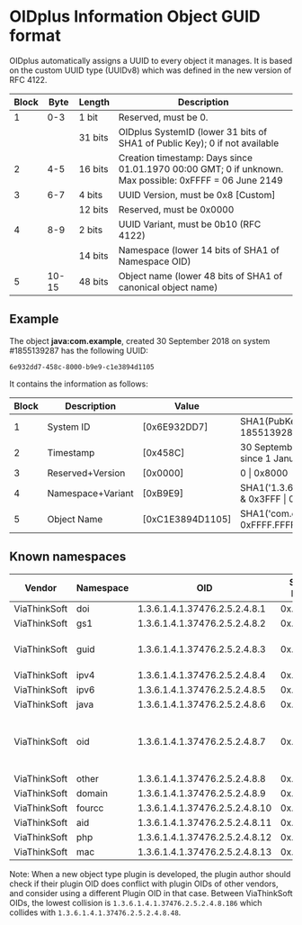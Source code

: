 # OIDplus Information Object GUID format

OIDplus automatically assigns a UUID to every object it manages. It is based on the custom UUID type (UUIDv8) which was defined in the new version of RFC 4122.

| Block | Byte | Length | Description |
|--|--|--|--|
| 1 | 0-3 |  1 bit  | Reserved, must be 0. |
|   |     | 31 bits | OIDplus SystemID (lower 31 bits of SHA1 of Public Key); 0 if not available  |
| 2 | 4-5 | 16 bits | Creation timestamp: Days since 01.01.1970 00:00 GMT; 0 if unknown. Max possible: 0xFFFF = 06 June 2149 |
| 3 | 6-7 |  4 bits | UUID Version, must be 0x8 [Custom] |
|   |     | 12 bits | Reserved, must be 0x0000 |
| 4 | 8-9 |  2 bits | UUID Variant, must be 0b10 (RFC 4122) |
|   |     | 14 bits | Namespace (lower 14 bits of SHA1 of Namespace OID) |
| 5 |10-15| 48 bits | Object name (lower 48 bits of SHA1 of canonical object name) |


## Example

The object **java:com.example**, created 30 September 2018 on system #1855139287 has the following UUID:

    6e932dd7-458c-8000-b9e9-c1e3894d1105

It contains the information as follows:

|Block| Description     | Value            | Interpretation |
|--|--|--|--|
| 1 | System ID         | [0x6E932DD7]     | SHA1(PubKey) & 0x7FFF.FFFF = 1855139287 |
| 2 | Timestamp         | [0x458C]         | 30 September 2018 (17804 days since 1 January 1970) |
| 3 | Reserved+Version  | [0x0000]         | 0 \| 0x8000 |
| 4 | Namespace+Variant | [0xB9E9]         | SHA1('1.3.6.1.4.1.37476.2.5.2.4.8.6') & 0x3FFF \| 0x8000 |
| 5 | Object Name       | [0xC1E3894D1105] | SHA1('com.example') & 0xFFFF.FFFF.FFFF |

## Known namespaces

|Vendor  | Namespace | OID | SHA1 hash | UUID block 4 | Notes |
|--|--|--|--|--|--|
| ViaThinkSoft | doi    | 1.3.6.1.4.1.37476.2.5.2.4.8.1  | 0x...2259 | 0xA259 |
| ViaThinkSoft | gs1    | 1.3.6.1.4.1.37476.2.5.2.4.8.2  | 0x...021E | 0x821E |
| ViaThinkSoft | guid   | 1.3.6.1.4.1.37476.2.5.2.4.8.3  | 0x...B924 | 0xB924 | In OIDplus, only the UUID itself will be shown
| ViaThinkSoft | ipv4   | 1.3.6.1.4.1.37476.2.5.2.4.8.4  | 0x...5AF9 | 0x9AF9 |
| ViaThinkSoft | ipv6   | 1.3.6.1.4.1.37476.2.5.2.4.8.5  | 0x...55DB | 0x95DB |
| ViaThinkSoft | java   | 1.3.6.1.4.1.37476.2.5.2.4.8.6  | 0x...79E9 | 0xB9E9 |
| ViaThinkSoft | oid    | 1.3.6.1.4.1.37476.2.5.2.4.8.7  | 0x...66D3 | 0xA6D3 | In OIDplus only UUIDv3/UUIDv5 with the official OID namespace will be shown
| ViaThinkSoft | other  | 1.3.6.1.4.1.37476.2.5.2.4.8.8  | 0x...D068 | 0x9068 |
| ViaThinkSoft | domain | 1.3.6.1.4.1.37476.2.5.2.4.8.9  | 0x...D982 | 0x9982 |
| ViaThinkSoft | fourcc | 1.3.6.1.4.1.37476.2.5.2.4.8.10 | 0x...B648 | 0xB648 |
| ViaThinkSoft | aid    | 1.3.6.1.4.1.37476.2.5.2.4.8.11 | 0x...2571 | 0xA571 |
| ViaThinkSoft | php    | 1.3.6.1.4.1.37476.2.5.2.4.8.12 | 0x...A6F0 | 0xA6F0 |
| ViaThinkSoft | mac    | 1.3.6.1.4.1.37476.2.5.2.4.8.13 | 0x...91CD | 0x91CD |
<!--
| ViaThinkSoft | (Unused) | 1.3.6.1.4.1.37476.2.5.2.4.8.14 | 0x...AB3E | 0xAB3E |
| ViaThinkSoft | (Unused) | 1.3.6.1.4.1.37476.2.5.2.4.8.15 | 0x...4779 | 0x8779 |
| ViaThinkSoft | (Unused) | 1.3.6.1.4.1.37476.2.5.2.4.8.16 | 0x...2318 | 0xA318 |
| ViaThinkSoft | (Unused) | 1.3.6.1.4.1.37476.2.5.2.4.8.17 | 0x...1412 | 0x9412 |
| ViaThinkSoft | (Unused) | 1.3.6.1.4.1.37476.2.5.2.4.8.18 | 0x...76C5 | 0xB6C5 |
| ViaThinkSoft | (Unused) | 1.3.6.1.4.1.37476.2.5.2.4.8.19 | 0x...D43A | 0x943A |
| ViaThinkSoft | (Unused) | 1.3.6.1.4.1.37476.2.5.2.4.8.20 | 0x...1DE3 | 0x9DE3 |
-->

Note: When a new object type plugin is developed, the plugin author should check if their plugin OID does conflict with plugin OIDs of other vendors, and consider using a different Plugin OID in that case.
Between ViaThinkSoft OIDs, the lowest collision is `1.3.6.1.4.1.37476.2.5.2.4.8.186` which collides with `1.3.6.1.4.1.37476.2.5.2.4.8.48`.
